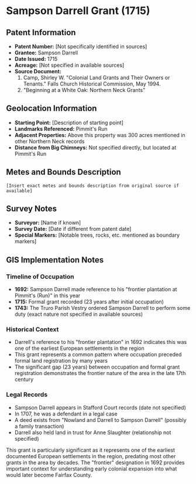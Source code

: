 # Sampson Darrell Grant (1715)

## Patent Information
- **Patent Number:** [Not specifically identified in sources]
- **Grantee:** Sampson Darrell
- **Date Issued:** 1715
- **Acreage:** [Not specified in available sources]
- **Source Document:** 
  1. Camp, Shirley W. "Colonial Land Grants and Their Owners or Tenants." Falls Church Historical Commission, May 1994.
  2. "Beginning at a White Oak: Northern Neck Grants"

## Geolocation Information
- **Starting Point:** [Description of starting point]
- **Landmarks Referenced:** Pimmit's Run
- **Adjacent Properties:** Above this property was 300 acres mentioned in other Northern Neck records
- **Distance from Big Chimneys:** Not specified directly, but located at Pimmit's Run

## Metes and Bounds Description
```
[Insert exact metes and bounds description from original source if available]
```

## Survey Notes
- **Surveyor:** [Name if known]
- **Survey Date:** [Date if different from patent date]
- **Special Markers:** [Notable trees, rocks, etc. mentioned as boundary markers]

## GIS Implementation Notes

### Timeline of Occupation
- **1692:** Sampson Darrell made reference to his "frontier plantation at Pimmit's (Run)" in this year
- **1715:** Formal grant recorded (23 years after initial occupation)
- **1743:** The Truro Parish Vestry ordered Sampson Darrell to perform some duty (exact nature not specified in available sources)

### Historical Context
- Darrell's reference to his "frontier plantation" in 1692 indicates this was one of the earliest European settlements in the region
- This grant represents a common pattern where occupation preceded formal land registration by many years
- The significant gap (23 years) between occupation and formal grant registration demonstrates the frontier nature of the area in the late 17th century

### Legal Records
- Sampson Darrell appears in Stafford Court records (date not specified)
- In 1707, he was a defendant in a legal case
- A deed exists from "Nowland and Darrell to Sampson Darrell" (possibly a family transaction)
- Darrell also held land in trust for Anne Slaughter (relationship not specified)

This grant is particularly significant as it represents one of the earliest documented European settlements in the region, predating most other grants in the area by decades. The "frontier" designation in 1692 provides important context for understanding early colonial expansion into what would later become Fairfax County. 